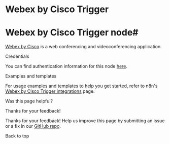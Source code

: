 # Webex by Cisco Trigger

[ ](https://github.com/n8n-io/n8n-docs/edit/main/docs/integrations/builtin/trigger-nodes/n8n-nodes-base.ciscowebextrigger.md "Edit this page")

# Webex by Cisco Trigger node#

[Webex by Cisco](https://webex.com/) is a web conferencing and videoconferencing application.

Credentials

You can find authentication information for this node [here](../../credentials/ciscowebex/).

Examples and templates

For usage examples and templates to help you get started, refer to n8n's [Webex by Cisco Trigger integrations](https://n8n.io/integrations/webex-by-cisco-trigger/) page.

Was this page helpful? 

Thanks for your feedback! 

Thanks for your feedback! Help us improve this page by submitting an issue or a fix in our [GitHub repo](https://github.com/n8n-io/n8n-docs). 

Back to top 
